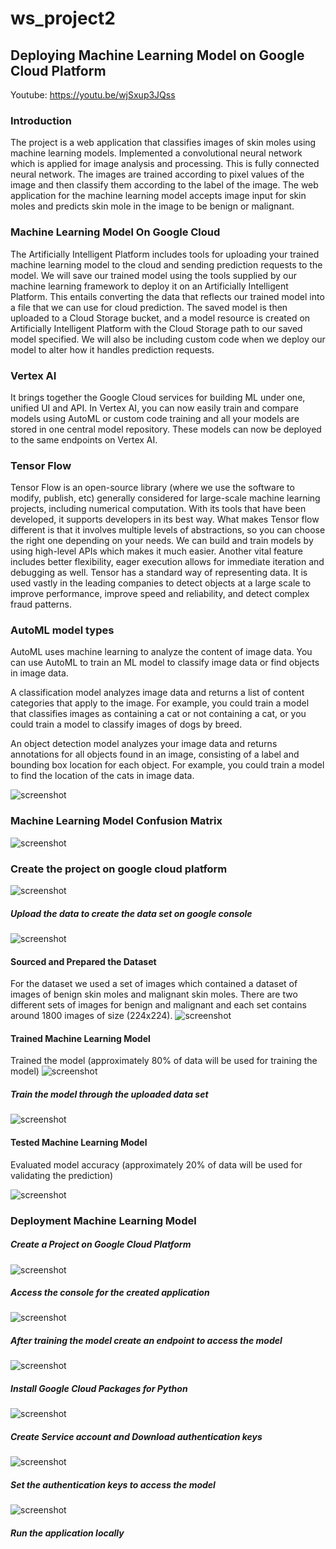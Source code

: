 # ws_project2

## Deploying Machine Learning Model on Google Cloud Platform

Youtube: https://youtu.be/wjSxup3JQss

### Introduction

The project is a web application that classifies images of skin moles using machine learning models.
Implemented a convolutional neural network which is applied for image analysis and processing.
This is fully connected neural network. The images are trained according to pixel values of the image and then classify them according to the label of the image.
The web application for the machine learning model accepts image input for skin moles and predicts skin mole in the image to be benign or malignant. 

### Machine Learning Model On Google Cloud 
The Artificially Intelligent Platform includes tools for uploading your trained machine learning model to the cloud and sending prediction requests to the model. We will save our trained model using the tools supplied by our machine learning framework to deploy it on an Artificially Intelligent Platform. This entails converting the data that reflects our trained model into a file that we can use for cloud prediction. The saved model is then uploaded to a Cloud Storage bucket, and a model resource is created on Artificially Intelligent Platform with the Cloud Storage path to our saved model specified. We will also be including custom code when we deploy our model to alter how it handles prediction requests.

### Vertex AI
It brings together the Google Cloud services for building ML under one, unified UI and API. In Vertex AI, you can now easily train and compare models using AutoML or custom code training and all your models are stored in one central model repository. These models can now be deployed to the same endpoints on Vertex AI.

### Tensor Flow 
Tensor Flow is an open-source library (where we use the software to modify, publish, etc) generally considered for large-scale machine learning projects, including numerical computation. With its tools that have been developed, it supports developers in its best way. What makes Tensor flow different is that it involves multiple levels of abstractions, so you can choose the right one depending on your needs. We can build and train models by using high-level APIs which makes it much easier. Another vital feature includes better flexibility, eager execution allows for immediate iteration and debugging as well. Tensor has a standard way of representing data. It is used vastly in the leading companies to detect objects at a large scale to improve performance, improve speed and reliability, and detect complex fraud patterns.

### AutoML model types 
AutoML uses machine learning to analyze the content of image data. You can use AutoML to train an ML model to classify image data or find objects in image data.

A classification model analyzes image data and returns a list of content categories that apply to the image. For example, you could train a model that classifies images as containing a cat or not containing a cat, or you could train a model to classify images of dogs by breed.

An object detection model analyzes your image data and returns annotations for all objects found in an image, consisting of a label and bounding box location for each object. For example, you could train a model to find the location of the cats in image data.


![screenshot](screenshots/application.png)
### Machine Learning Model Confusion Matrix
![screenshot](screenshots/model_conf_matrix.png)
### Create the project on google cloud platform
![screenshot](screenshots/ss2.png)

##### Upload the data to create the data set on google console
![screenshot](screenshots/ss4.png)

#### Sourced and Prepared the Dataset
For the dataset we used a set of images which contained a dataset of images of benign skin moles and malignant skin moles. 
There are two different sets of images for benign and malignant and each set contains around 1800 images of size (224x224). 
![screenshot](screenshots/ss5.png)

#### Trained Machine Learning Model
 Trained the model (approximately 80% of data will be used for training the model)
![screenshot](screenshots/model_score.png)

##### Train the model through the uploaded data set
![screenshot](screenshots/ss10.png)

#### Tested Machine Learning Model
Evaluated model accuracy (approximately 20% of data will be used for validating the prediction)

![screenshot](screenshots/model_score.png)



### Deployment Machine Learning Model


##### Create a Project on Google Cloud Platform
![screenshot](screenshots/ss12.png)
##### Access the console for the created application
![screenshot](screenshots/ss9.png)

##### After training the model create an endpoint to access the model

![screenshot](screenshots/ss12.png)

##### Install Google Cloud Packages for Python
![screenshot](screenshots/ss9.png)

##### Create Service account and Download authentication keys

![screenshot](screenshots/ss7.png)
##### Set the authentication keys to access the model
![screenshot](screenshots/ss8.png)
##### Run the application locally
